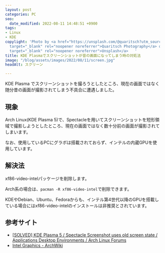```yaml
---
layout: post
categories: PC
seo:
  date_modified: 2022-08-11 14:48:51 +0900
tags:
- Linux
- KDE
copylight: 'Photo by <a href="https://unsplash.com/@quaritsch?utm_source=unsplash&utm_medium=referral&utm_content=creditCopyText"
  target="_blank" rel="noopener noreferrer">Quaritsch Photography</a> on <a href="https://unsplash.com/s/photos/screen?utm_source=unsplash&utm_medium=referral&utm_content=creditCopyText"
  target="_blank" rel="noopener noreferrer">Unsplash</a>   '
title: KDE Plasmaでスクリーンショットが昔の画面になってしまう時の対処法
image: "/blog/assets/images/2022/08/11/screen.jpg"
headAlt: スクリーン

---
```

KDE Plasma でスクリーンショットを撮ろうとしたところ、現在の画面ではなく随分昔の画面が撮影されてしまう不具合に遭遇しました。

## 現象

Arch Linux(KDE Plasma 5)で、Spectacleを用いてスクリーンショットを短形領域で撮影しようとしたところ、現在の画面ではなく数十分前の画面が撮影されてしまいます。

なお、使用しているPCにグラボは搭載されておらず、インテルの内蔵GPUを使用しています。

## 解決法

xf86-video-intelパッケージを削除します。

Arch系の場合は、`pacman -R xf86-video-intel`で削除できます。

KDEやDebian、Ubuntu、Fedoraからも、インテル第4世代以降のGPUを搭載している場合にはxf86-video-intelのインストールは非推奨とされています。

## 参考サイト

* <a href="https://bbs.archlinux.org/viewtopic.php?id=263247" target="_blank" rel="noopener noreferrer">\[SOLVED\] KDE Plasma 5 / Spectacle Screenshot uses old screen state / Applications Desktop Environments / Arch Linux Forums</a>
* <a href="https://wiki.archlinux.jp/index.php/Intel_Graphics" target="_blank" rel="noopener noreferrer">Intel Graphics - ArchWiki</a>